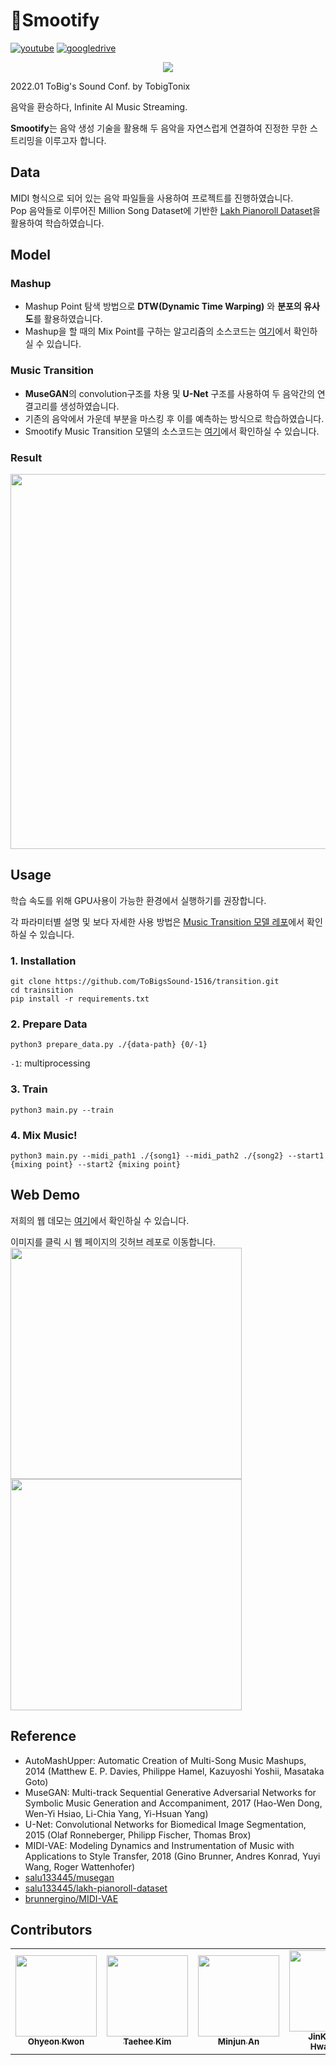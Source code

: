 # 🎼Smootify

[![youtube](https://img.shields.io/badge/Youtube-Link-red)](https://www.youtube.com/watch?v=pVSYUz6uS68)
[![googledrive](https://img.shields.io/badge/report-Link-lightgrey)](https://drive.google.com/file/d/1VbAGiYxhro913O-q9mINd-VEs23m7WFM/view?usp=sharing)
<br>

<p align="center"><img src="https://user-images.githubusercontent.com/63901494/149273959-bb879fd6-fe99-4a87-be93-6d774b27a026.png"></p>

2022.01 ToBig's Sound Conf. by TobigTonix<br>

음악을 환승하다, Infinite AI Music Streaming.

**Smootify**는 음악 생성 기술을 활용해 두 음악을 자연스럽게 연결하여 진정한 무한 스트리밍을 이루고자 합니다. 

## Data
MIDI 형식으로 되어 있는 음악 파일들을 사용하여 프로젝트를 진행하였습니다.<br>
Pop 음악들로 이루어진 Million Song Dataset에 기반한 [Lakh Pianoroll Dataset](https://salu133445.github.io/lakh-pianoroll-dataset/)을 활용하여 학습하였습니다.<br>

## Model
### Mashup
* Mashup Point 탐색 방법으로 **DTW(Dynamic Time Warping)** 와 **분포의 유사도**를 활용하였습니다.
* Mashup을 할 때의 Mix Point를 구하는 알고리즘의 소스코드는 [여기](https://github.com/ToBigsSound-1516/MidiMashupper)에서 확인하실 수 있습니다. 

### Music Transition
* **MuseGAN**의 convolution구조를 차용 및 **U-Net** 구조를 사용하여 두 음악간의 연결고리를 생성하였습니다.
* 기존의 음악에서 가운데 부분을 마스킹 후 이를 예측하는 방식으로 학습하였습니다.<br>
* Smootify Music Transition 모델의 소스코드는 [여기](https://github.com/ToBigsSound-1516/transition)에서 확인하실 수 있습니다.

### Result
<img src="https://user-images.githubusercontent.com/63901494/149379001-f77bf906-e04c-4180-b2e8-6c43a43fa509.png" width="600"> 

## Usage
학습 속도를 위해 GPU사용이 가능한 환경에서 실행하기를 권장합니다.<br>

각 파라미터별 설명 및 보다 자세한 사용 방법은 [Music Transition 모델 레포](https://github.com/ToBigsSound-1516/transition)에서 확인하실 수 있습니다. 

### 1. Installation
```
git clone https://github.com/ToBigsSound-1516/transition.git
cd trainsition
pip install -r requirements.txt
```
### 2. Prepare Data
```
python3 prepare_data.py ./{data-path} {0/-1} 
```
`-1`: multiprocessing
### 3. Train
```
python3 main.py --train
```
### 4. Mix Music!
```
python3 main.py --midi_path1 ./{song1} --midi_path2 ./{song2} --start1 {mixing point} --start2 {mixing point}
```

## Web Demo
저희의 웹 데모는 [여기](https://smootify-tobigs1516.netlify.app/)에서 확인하실 수 있습니다. <br>

이미지를 클릭 시 웹 페이지의 깃허브 레포로 이동합니다. <br>
<a href="https://github.com/ToBigsSound-1516/WebDemo"><img src="https://user-images.githubusercontent.com/63901494/149433773-3e69dbc7-265a-4027-b579-43e25fdc7ed6.png" width="370"> <img src="https://user-images.githubusercontent.com/63901494/149433813-9d349dc8-1445-45f3-947c-87e59cb1bfb6.png" width="370"></a><br>

## Reference
* AutoMashUpper: Automatic Creation of Multi-Song Music Mashups, 2014 (Matthew E. P. Davies, Philippe Hamel, Kazuyoshi Yoshii, Masataka Goto)
* MuseGAN: Multi-track Sequential Generative Adversarial Networks for Symbolic Music Generation and Accompaniment, 2017 (Hao-Wen Dong, Wen-Yi Hsiao, Li-Chia Yang, Yi-Hsuan Yang) 
* U-Net: Convolutional Networks for Biomedical Image Segmentation, 2015 (Olaf Ronneberger, Philipp Fischer, Thomas Brox)
* MIDI-VAE: Modeling Dynamics and Instrumentation of Music with Applications to Style Transfer, 2018 (Gino Brunner, Andres Konrad, Yuyi Wang, Roger Wattenhofer)
* [salu133445/musegan](https://github.com/salu133445/musegan)
* [salu133445/lakh-pianoroll-dataset](https://github.com/salu133445/lakh-pianoroll-dataset)
* [brunnergino/MIDI-VAE](https://github.com/brunnergino/MIDI-VAE)

## Contributors
<table>
  <tr>
    <td align="center"><a href="https://github.com/5hyeonkwon"><img src="https://user-images.githubusercontent.com/63901494/148694025-1617015b-4058-4036-9c55-2a1767466da5.png" width="130" height="130"><br /><sub><b>Ohyeon Kwon</b></sub></t>
    <td align="center"><a href="https://github.com/Taehee-K"><img src="https://user-images.githubusercontent.com/68283760/125950085-509a9fe9-4dac-48dc-a8a2-ded2a4bd9f63.jpg" width="130" height="130"><br /><sub><b>Taehee Kim</b></sub></td>
    <td align="center"><a href="https://github.com/YMGYM"><img src="https://user-images.githubusercontent.com/67720742/125877285-c0b3eac0-27c7-405d-85fb-2c5cf80e5c12.jpg" width="130" height="130"><br /><sub><b>Minjun An</b></sub></td>
    <td align="center"><a href="https://github.com/hbjk0305"><img src="https://user-images.githubusercontent.com/68283760/125949229-81d9fad7-aba3-4754-af14-342ca9e22d7e.jpg"
 width="130" height="130"><br /><sub><b>JinKyoung Hwangbo</b></sub></td>
    <td align="center"><a href="https://github.com/yoonene"><img src="https://user-images.githubusercontent.com/63901494/149610362-5bd414ee-6614-42f1-af63-8f4ab51b0af6.png" width="130" height="130"><br /><sub><b>Yoonene Kim</b></sub></td>
  </tr>
</table>
